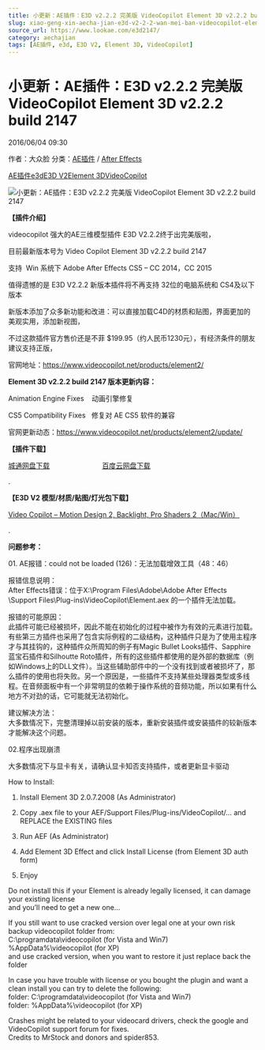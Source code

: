 ```yaml
---
title: 小更新：AE插件：E3D v2.2.2 完美版 VideoCopilot Element 3D v2.2.2 build 2147
slug: xiao-geng-xin-aecha-jian-e3d-v2-2-2-wan-mei-ban-videocopilot-element-3d-v2-2-2-build-2147
source_url: https://www.lookae.com/e3d2147/
category: aechajian
tags: [AE插件, e3d, E3D V2, Element 3D, VideoCopilot]
---
```

# 小更新：AE插件：E3D v2.2.2 完美版 VideoCopilot Element 3D v2.2.2 build 2147

2016/06/04 09:30

作者：大众脸
分类：[AE插件](https://www.lookae.com/after-effects/aechajian/) / [After Effects](https://www.lookae.com/after-effects/)

[AE插件](https://www.lookae.com/tag/ae%e6%8f%92%e4%bb%b6/)[e3d](https://www.lookae.com/tag/e3d/)[E3D V2](https://www.lookae.com/tag/e3d-v2/)[Element 3D](https://www.lookae.com/tag/element-3d/)[VideoCopilot](https://www.lookae.com/tag/videocopilot/)

![小更新：AE插件：E3D v2.2.2 完美版 VideoCopilot Element 3D v2.2.2 build 2147](https://www.lookae.com/wp-content/uploads/2015/06/E3D22.jpg "小更新：AE插件：E3D v2.2.2 完美版 VideoCopilot Element 3D v2.2.2 build 2147-LookAE.com")

**【插件介绍】**

videocopilot 强大的AE三维模型插件 E3D V2.2.2终于出完美版啦，

目前最新版本号为 Video Copilot Element 3D v2.2.2 build 2147

支持  Win 系统下 Adobe After Effects CS5 – CC 2014，CC 2015

值得遗憾的是 E3D V2.2.2 新版本插件将不再支持 32位的电脑系统和 CS4及以下版本

新版本添加了众多新功能和改进：可以直接加载C4D的材质和贴图，界面更加的美观实用，添加新视图，

不过这款插件官方售价还是不菲 $199.95（约人民币1230元），有经济条件的朋友建议支持正版，

官网地址：https://www.videocopilot.net/products/element2/

**Element 3D v2.2.2 build 2147 版本更新内容：**

Animation Engine Fixes    动画引擎修复

CS5 Compatibility Fixes   修复对 AE CS5 软件的兼容

官网更新动态：https://www.videocopilot.net/products/element2/update/

**【插件下载】**

[城通网盘下载](http://lookae.ctfile.com/fs/zkj151784816)                           [百度云网盘下载](https://pan.baidu.com/s/1qYOSWGG)

.

**【E3D V2 模型/材质/贴图/灯光包下载】**

[Video Copilot – Motion Design 2, Backlight, Pro Shaders 2（Mac/Win）](https://www.lookae.com/e3dv2mx/)

.

**问题参考：**

01. AE报错：could not be loaded (126)：无法加载增效工具（48：46）

报错信息说明：  
After Effects错误：位于X:\Program Files\Adobe\Adobe After Effects \Support Files\Plug-ins\VideoCopilot\Element.aex 的一个插件无法加载。

报错的可能原因：  
此插件可能已经被损坏，因此不能在初始化的过程中被作为有效的元素进行加载。有些第三方插件也采用了包含实际例程的二级结构，这种插件只是为了使用主程序才与其挂钩的，这种插件众所周知的例子有Magic Bullet Looks插件、Sapphire蓝宝石插件和Silhoutte Roto插件，所有的这些插件都使用的是外部的数据库（例如Windows上的DLL文件）。当这些辅助部件中的一个没有找到或者被损坏了，那么插件的使用也将失败。另一个原因是，一些插件不支持某些处理器类型或多线程。在音频面板中有一个非常明显的依赖于操作系统的音频功能，所以如果有什么地方不对劲的话，它可能就无法初始化。

建议解决方法：  
大多数情况下，完整清理掉以前安装的版本，重新安装插件或安装插件的较新版本才能解决这个问题。

02.程序出现崩溃

大多数情况下与显卡有关，请确认显卡知否支持插件，或者更新显卡驱动

How to Install:  
1. Install Element 3D 2.0.7.2008 (As Administrator)

2. Copy .aex file to your AEF/Support Files/Plug-ins/VideoCopilot/… and REPLACE the EXISTING files

3. Run AEF (As Administrator)

4. Add Element 3D Effect and click Install License (from Element 3D auth form)

5. Enjoy

Do not install this if your Element is already legally licensed, it can damage your existing license  
and you’ll need to get a new one…

If you still want to use cracked version over legal one at your own risk backup videocopilot folder from:  
C:\programdata\videocopilot (for Vista and Win7)  
%AppData%\videocopilot (for XP)  
and use cracked version, when you want to restore it just replace back the folder

In case you have trouble with license or you bought the plugin and want a clean install you can try to delete the following:  
folder: C:\programdata\videocopilot (for Vista and Win7)  
folder: %AppData%\videocopilot (for XP)

Crashes might be related to your videocard drivers, check the google and VideoCopilot support forum for fixes.  
Credits to MrStock and donors and spider853.
